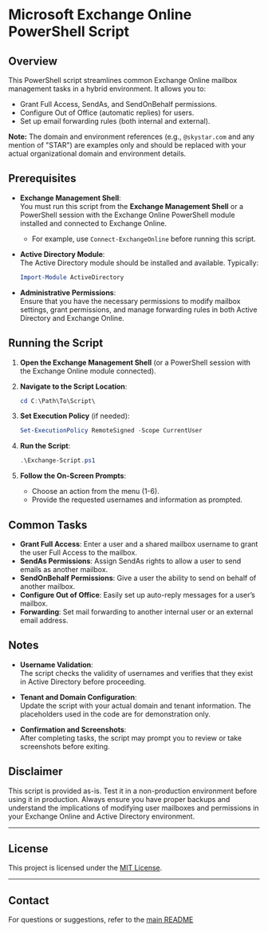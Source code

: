 # Microsoft Exchange Online PowerShell Script

## **Overview**

This PowerShell script streamlines common Exchange Online mailbox management tasks in a hybrid environment. It allows you to:

- Grant Full Access, SendAs, and SendOnBehalf permissions.
- Configure Out of Office (automatic replies) for users.
- Set up email forwarding rules (both internal and external).

**Note:** The domain and environment references (e.g., `@skystar.com` and any mention of "STAR") are examples only and should be replaced with your actual organizational domain and environment details.

## **Prerequisites**

- **Exchange Management Shell**:  
  You must run this script from the **Exchange Management Shell** or a PowerShell session with the Exchange Online PowerShell module installed and connected to Exchange Online.  
  - For example, use `Connect-ExchangeOnline` before running this script.
  
- **Active Directory Module**:  
  The Active Directory module should be installed and available. Typically:
  ```powershell
  Import-Module ActiveDirectory
  ```
  
- **Administrative Permissions**:  
  Ensure that you have the necessary permissions to modify mailbox settings, grant permissions, and manage forwarding rules in both Active Directory and Exchange Online.

## **Running the Script**

1. **Open the Exchange Management Shell** (or a PowerShell session with the Exchange Online module connected).
   
2. **Navigate to the Script Location**:
   ```powershell
   cd C:\Path\To\Script\
   ```

3. **Set Execution Policy** (if needed):
   ```powershell
   Set-ExecutionPolicy RemoteSigned -Scope CurrentUser
   ```

4. **Run the Script**:
   ```powershell
   .\Exchange-Script.ps1
   ```

5. **Follow the On-Screen Prompts**:
   - Choose an action from the menu (1-6).
   - Provide the requested usernames and information as prompted.

## **Common Tasks**

- **Grant Full Access**: Enter a user and a shared mailbox username to grant the user Full Access to the mailbox.
- **SendAs Permissions**: Assign SendAs rights to allow a user to send emails as another mailbox.
- **SendOnBehalf Permissions**: Give a user the ability to send on behalf of another mailbox.
- **Configure Out of Office**: Easily set up auto-reply messages for a user’s mailbox.
- **Forwarding**: Set mail forwarding to another internal user or an external email address.

## Notes

- **Username Validation**:  
  The script checks the validity of usernames and verifies that they exist in Active Directory before proceeding.

- **Tenant and Domain Configuration**:  
  Update the script with your actual domain and tenant information. The placeholders used in the code are for demonstration only.

- **Confirmation and Screenshots**:  
  After completing tasks, the script may prompt you to review or take screenshots before exiting.

## **Disclaimer**

This script is provided as-is. Test it in a non-production environment before using it in production. Always ensure you have proper backups and understand the implications of modifying user mailboxes and permissions in your Exchange Online and Active Directory environment.

---

## **License**
This project is licensed under the [MIT License](https://github.com/Abyloon/Powershell-Scripts/blob/main/LICENSE.md).

---

## **Contact**
For questions or suggestions, refer to the [main README](https://github.com/Abyloon/O365-Automation-and-AD-Management-Tools/blob/main/README.md)